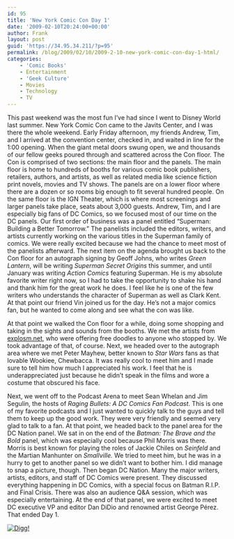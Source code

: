 ```yaml
---
id: 95
title: 'New York Comic Con Day 1'
date: '2009-02-10T20:24:00+00:00'
author: Frank
layout: post
guid: 'https://34.95.34.211/?p=95'
permalink: /blog/2009/02/10/2009-2-10-new-york-comic-con-day-1-html/
categories:
    - 'Comic Books'
    - Entertainment
    - 'Geek Culture'
    - Movies
    - Technology
    - TV
---
```


<div src="v5">This past weekend was the most fun I’ve had since I went to Disney World last summer. New York Comic Con came to the Javits Center, and I was there the whole weekend. Early Friday afternoon, my friends Andrew, Tim, and I arrived at the convention center, checked in, and waited in line for the 1:00 opening. When the giant metal doors swung open, we and thousands of our fellow geeks poured through and scattered across the Con floor. The Con is comprised of two sections: the main floor and the panels. The main floor is home to hundreds of booths for various comic book publishers, retailers, authors, and artists, as well as related media like science fiction print novels, movies and TV shows. The panels are on a lower floor where there are a dozen or so rooms big enough to fit several hundred people. On the same floor is the IGN Theater, which is where most screenings and larger panels take place, seats about 3,000 guests. Andrew, Tim, and I are especially big fans of DC Comics, so we focused most of our time on the DC panels. Our first order of business was a panel entitled “Superman: Building a Better Tomorrow.” The panelists included the editors, writers, and artists currently working on the various titles in the Superman family of comics. We were really excited because we had the chance to meet most of the panelists afterward. The next item on the agenda brought us back to the Con floor for an autograph signing by Geoff Johns, who writes <span style="font-style: italic;">Green Lantern</span>, will be writing <span style="font-style: italic;">Superman Secret Origins</span> this summer, and until January was writing <span style="font-style: italic;">Action Comics</span> featuring Superman. He is my absolute favorite writer right now, so I had to take the opportunity to shake his hand and thank him for the great work he does. I feel like he is one of the few writers who understands the character of Superman as well as Clark Kent. At that point our friend Vin joined us for the day. He’s not a major comics fan, but he wanted to come along and see what the con was like.

At that point we walked the Con floor for a while, doing some shopping and taking in the sights and sounds from the booths. We met the artists from [explosm.net](http://explosm.net), who were offering free doodles to anyone who stopped by. We took advantage of that, of course. Next, we headed over to the autograph area where we met Peter Mayhew, better known to <span style="font-style: italic;">Star Wars</span> fans as that lovable Wookiee, Chewbacca. It was really cool to meet him and I made sure to tell him how much I appreciated his work. I feel that he is underappreciated just because he didn’t speak in the films and wore a costume that obscured his face.

Next, we went off to the Podcast Arena to meet Sean Whelan and Jim Segulin, the hosts of <span style="font-style: italic;">Raging Bullets: A DC Comics Fan Podcast</span>. This is one of my favorite podcasts and I just wanted to quickly talk to the guys and tell them to keep up the good work. They were very friendly and seemed very glad to talk to a fan. At that point, we headed back to the panel area for the DC Nation panel. We sat in on the end of the <span style="font-style: italic;">Batman: The Brave and the Bold </span>panel, which was especially cool because Phil Morris was there. Morris is best known for playing the roles of Jackie Chiles on <span style="font-style: italic;">Seinfeld</span> and the Martian Manhunter on <span style="font-style: italic;">Smallville. </span>We tried to meet him, but he was in a hurry to get to another panel so we didn’t want to bother him. I did manage to snap a picture, though. Then began DC Nation. Many the major writers, artists, editors, and staff of DC Comics were present. They discussed everything happening in DC Comics, with a special focus on Batman R.I.P. and Final Crisis. There was also an audience Q&amp;A session, which was especially entertaining. At the end of that panel, we were excited to meet DC executive VP and editor Dan DiDio and renowned artist George Pérez. That ended Day 1.

[![Digg!](http://digg.com/img/badges/100x20-digg-button.gif)  ](http://digg.com/)

</div>